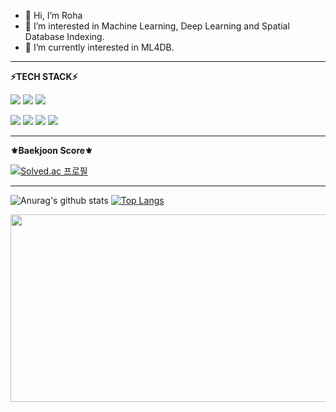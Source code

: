 - 👋 Hi, I’m Roha
- 👀 I’m interested in Machine Learning, Deep Learning and Spatial Database Indexing.
- 🌱 I’m currently interested in ML4DB.
---
**⚡TECH STACK⚡**

<img src="https://img.shields.io/badge/Python-FFCC01?style=for-the-badge&logo=Python&logoColor=3776AB">  <img src="https://img.shields.io/badge/MySQL-FFCC01?style=for-the-badge&logo=MySQL&logoColor=4479A1">  <img src="https://img.shields.io/badge/PyTorch-FFCC01?style=for-the-badge&logo=PyTorch&logoColor=EE4C2C1"> 

<img src="https://img.shields.io/badge/slack-E8E8E8?style=for-the-badge&logo=slack&logoColor=4A154B">  <img src="https://img.shields.io/badge/discord-E8E8E8?style=for-the-badge&logo=discord&logoColor=5865F2">  <img src="https://img.shields.io/badge/notion-E8E8E8?style=for-the-badge&logo=notion&logoColor=181717"> <img src="https://img.shields.io/badge/github-E8E8E8?style=for-the-badge&logo=github&logoColor=181717">


---
**⚜️Baekjoon Score⚜️**

[![Solved.ac 프로필](http://mazassumnida.wtf/api/v2/generate_badge?boj=hjung0831)](http://solved.ac/hjung0831)

---


![Anurag's github stats](https://github-readme-stats.vercel.app/api?username=heyroha) [![Top Langs](https://github-readme-stats.vercel.app/api/top-langs/?username=heyroha&layout=compact)](https://github.com/heyroha/github-readme-stats)


<!---
heyroha/heyroha is a ✨ special ✨ repository because its `README.md` (this file) appears on your GitHub profile.
You can click the Preview link to take a look at your changes.
--->

<a href="https://github.com/devxb/gitanimals">
<img
  src="https://render.gitanimals.org/farms/heyroha"
  width="600"
  height="300"
/>
</a>
